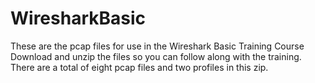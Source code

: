 # WiresharkBasic
These are the pcap files for use in the Wireshark Basic Training Course Download and unzip the files so you can follow along with the training. There are a total of eight pcap files and two profiles in this zip.
